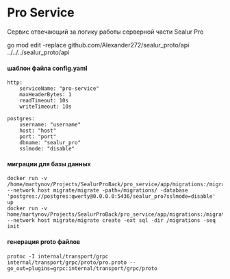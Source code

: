 # Pro Service

Сервис отвечающий за логику работы серверной части Sealur Pro

go mod edit -replace github.com/Alexander272/sealur_proto/api ../../../sealur_proto/api

#### шаблон файла config.yaml
    http:
        serviceName: "pro-service"
        maxHeaderBytes: 1
        readTimeout: 10s
        writeTimeout: 10s

    postgres:
        username: "username"
        host: "host"
        port: "port"
        dbname: "sealur_pro"
        sslmode: "disable"

#### миграции для базы данных

    docker run -v /home/martynov/Projects/SealurProBack/pro_service/app/migrations:/migrations --network host migrate/migrate -path=/migrations/ -database 'postgres://postgres:qwerty@0.0.0.0:5436/sealur_pro?sslmode=disable' up
    docker run -v home/martynov/Projects/SealurProBack/pro_service/app/migrations:/migrations --network host migrate/migrate create -ext sql -dir /migrations -seq init

#### генерация proto файлов

    protoc -I internal/transport/grpc internal/transport/grpc/proto/pro.proto --go_out=plugins=grpc:internal/transport/grpc/proto
